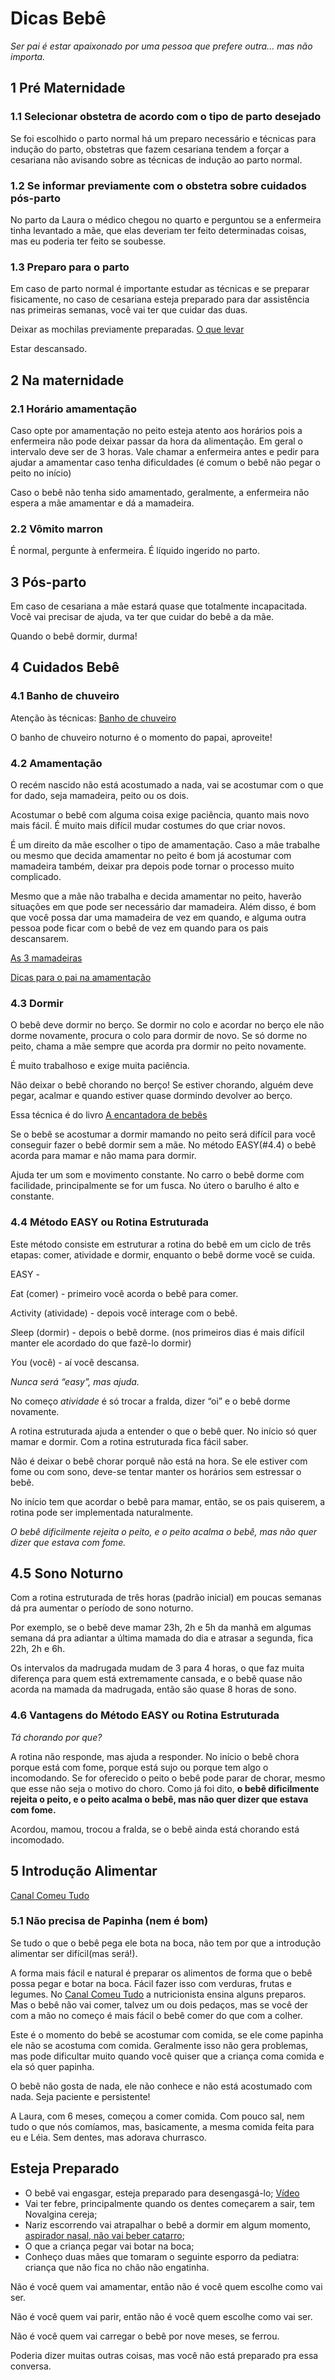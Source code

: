 # Dicas Bebê

*Ser pai é estar apaixonado por uma pessoa que prefere outra... mas não importa.* 

## 1 Pré Maternidade

### 1.1 Selecionar obstetra de acordo com o tipo de parto desejado

Se foi escolhido o parto normal há um preparo necessário e técnicas para indução do parto, obstetras que fazem cesariana tendem a forçar a cesariana não avisando sobre as técnicas de indução ao parto normal.

### 1.2 Se informar previamente com o obstetra sobre cuidados pós-parto

No parto da Laura o médico chegou no quarto e perguntou se a enfermeira tinha levantado a mãe, que elas deveriam ter feito determinadas coisas, mas eu poderia ter feito se soubesse.

### 1.3 Preparo para o parto

Em caso de parto normal é importante estudar as técnicas e se preparar fisicamente, no caso de cesariana esteja preparado para dar assistência nas primeiras semanas, você vai ter que cuidar das duas. 

Deixar as mochilas previamente preparadas. [O que levar](https://youtu.be/O7CEG8u4oB8)

Estar descansado.

## 2 Na maternidade

### 2.1 Horário amamentação

Caso opte por amamentação no peito esteja atento aos horários pois a enfermeira não pode deixar passar da hora da alimentação. Em geral o intervalo deve ser de 3 horas. Vale chamar a enfermeira antes e pedir para ajudar a amamentar caso tenha dificuldades (é comum o bebê não pegar o peito no início)

Caso o bebê não tenha sido amamentado, geralmente, a enfermeira não espera a mãe amamentar e dá a mamadeira.

### 2.2 Vômito marron

É normal, pergunte à enfermeira. É líquido ingerido no parto.

## 3 Pós-parto

Em caso de cesariana a mãe estará quase que totalmente incapacitada. Você vai precisar de ajuda, va ter que cuidar do bebê a da mãe.

Quando o bebê dormir, durma!

## 4 Cuidados Bebê

### 4.1 Banho de chuveiro

Atenção às técnicas: [Banho de chuveiro](https://www.youtube.com/watch?v=Ns-houodXxw)

O banho de chuveiro noturno é o momento do papai, aproveite!

### 4.2 Amamentação

O recém nascido não está acostumado a nada, vai se acostumar com o que for dado, seja mamadeira, peito ou os dois. 

Acostumar o bebê com alguma coisa exige paciência, quanto mais novo mais fácil. É muito mais difícil mudar costumes do que criar novos. 

É um direito da mãe escolher o tipo de amamentação. Caso a mãe trabalhe ou mesmo que decida amamentar no peito é bom já acostumar com mamadeira também, deixar pra depois pode tornar o processo muito complicado. 

Mesmo que a mãe não trabalha e decida amamentar no peito, haverão situações em que pode ser necessário dar mamadeira. Além disso, é bom que você possa dar uma mamadeira de vez em quando, e alguma outra pessoa pode ficar com o bebê de vez em quando para os pais descansarem. 

[As 3 mamadeiras](https://www.youtube.com/watch?v=eQr_iUuaGJU)

[Dicas para o pai na amamentação](https://www.youtube.com/watch?v=rdXdgGlyvt0)

### 4.3 Dormir

O bebê deve dormir no berço. Se dormir no colo e acordar no berço ele não dorme novamente, procura o colo para dormir de novo. Se só dorme no peito, chama a mãe sempre que acorda pra dormir no peito novamente.

É muito trabalhoso e exige muita paciência. 

Não deixar o bebê chorando no berço! Se estiver chorando, alguém deve pegar, acalmar e quando estiver quase dormindo devolver ao berço. 

Essa técnica é do livro [A encantadora de bebês](https://www.estantevirtual.com.br/busca?q=Tracy%20Hogg)

Se o bebê se acostumar a dormir mamando no peito será difícil para você conseguir fazer o bebê dormir sem a mãe. No método EASY(#4.4) o bebê acorda para mamar e não mama para dormir.

Ajuda ter um som e movimento constante. No carro o bebê dorme com facilidade, principalmente se for um fusca. No útero o barulho é alto e constante.

### 4.4 Método EASY ou Rotina Estruturada 

Este método consiste em estruturar a rotina do bebê em um ciclo de três etapas: comer, atividade e dormir, enquanto o bebê dorme você se cuida. 

EASY - 

*E*at (comer) - primeiro você acorda o bebê para comer. 

*A*ctivity (atividade) - depois você interage com o bebê. 

*S*leep (dormir) - depois o bebê dorme. (nos primeiros dias é mais difícil manter ele acordado do que fazê-lo dormir)

*Y*ou (você) - aí você descansa. 

*Nunca será “easy”, mas ajuda.*

No começo *atividade* é só trocar a fralda, dizer “oi” e o bebê dorme novamente. 

A rotina estruturada ajuda a entender o que o bebê quer. No início só quer mamar e dormir. Com a rotina estruturada fica fácil saber. 

Não é deixar o bebê chorar porquê não está na hora. Se ele estiver com fome ou com sono, deve-se tentar manter os horários sem estressar o bebê. 

No início tem que acordar o bebê para mamar, então, se os pais quiserem, a rotina pode ser implementada naturalmente. 

*O bebê dificilmente rejeita o peito, e o peito acalma o bebê, mas não quer dizer que estava com fome.*

## 4.5 Sono Noturno

Com a rotina estruturada de três horas (padrão inicial) em poucas semanas dá pra aumentar o período de sono noturno. 

Por exemplo, se o bebê deve mamar 23h, 2h e 5h da manhã em algumas semana dá pra adiantar a última mamada do dia e atrasar a segunda, fica 22h, 2h e 6h. 

Os intervalos da madrugada mudam de 3 para 4 horas, o que faz muita diferença para quem está extremamente cansada, e o bebê quase não acorda na mamada da madrugada, então são quase 8 horas de sono. 

### 4.6 Vantagens do Método EASY ou Rotina Estruturada

*Tá chorando por que?*

A rotina não responde, mas ajuda a responder. No início o bebê chora porque está com fome, porque está sujo ou porque tem algo o incomodando. Se for oferecido o peito o bebê pode parar de chorar, mesmo que esse não seja o motivo do choro. Como já foi dito, **o bebê dificilmente rejeita o peito, e o peito acalma o bebê, mas não quer dizer que estava com fome.**

Acordou, mamou, trocou a fralda, se o bebê ainda está chorando está incomodado. 

## 5 Introdução Alimentar

[Canal Comeu Tudo](https://www.youtube.com/channel/UCdEfXAsy9WukQ1AyWXJoFeQ)

### 5.1 Não precisa de Papinha (nem é bom)

Se tudo o que o bebê pega ele bota na boca, não tem por que a introdução alimentar ser difícil(mas será!). 

A forma mais fácil e natural é preparar os alimentos de forma que o bebê possa pegar e botar na boca. Fácil fazer isso com verduras, frutas e legumes. No [Canal Comeu Tudo](https://www.youtube.com/channel/UCdEfXAsy9WukQ1AyWXJoFeQ) a nutricionista ensina alguns preparos. Mas o bebê não vai comer, talvez um ou dois pedaços, mas se você der com a mão no começo é mais fácil o bebê comer do que com a colher. 

Este é o momento do bebê se acostumar com comida, se ele come papinha ele não se acostuma com comida. Geralmente isso não gera problemas, mas pode dificultar muito quando você quiser que a criança coma comida e ela só quer papinha.

O bebê não gosta de nada, ele não conhece e não está acostumado com nada. Seja paciente e persistente!

A Laura, com 6 meses, começou a comer comida. Com pouco sal, nem tudo o que nós comíamos, mas, basicamente, a mesma comida feita para eu e Léia. Sem dentes, mas adorava churrasco.

## Esteja Preparado

 - O bebê vai engasgar, esteja preparado para desengasgá-lo; [Vídeo](https://youtu.be/l0sQgMRZiqo) 
 - Vai ter febre, principalmente quando os dentes começarem a sair, tem Novalgina cereja;
 - Nariz escorrendo vai atrapalhar o bebê a dormir em algum momento, [aspirador nasal, não vai beber catarro](https://www.amazon.com.br/dp/B07G3HWFQL);
 - O que a criança pegar vai botar na boca;
 - Conheço duas mães que tomaram o seguinte esporro da pediatra: criança que não fica no chão não engatinha. 
 
Não é você quem vai amamentar, então não é você quem escolhe como vai ser. 

Não é você quem vai parir, então não é você quem escolhe como vai ser. 

Não é você quem vai carregar o bebê por nove meses, se ferrou. 

Poderia dizer muitas outras coisas, mas você não está preparado pra essa conversa. 
